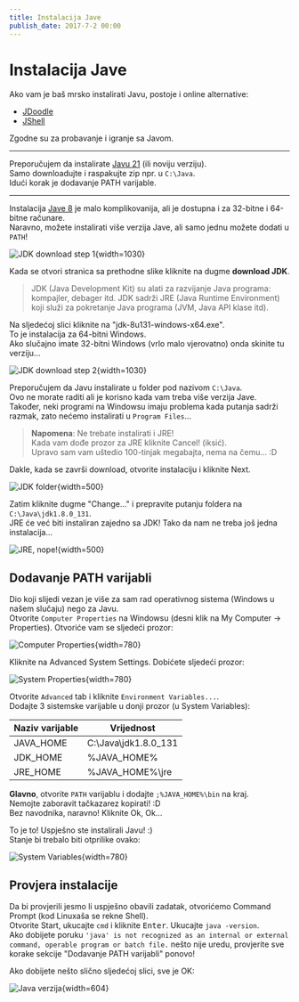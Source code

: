 ```yaml
---
title: Instalacija Jave
publish_date: 2017-7-2 00:00
---
```


# Instalacija Jave

Ako vam je baš mrsko instalirati Javu, postoje i online alternative:
- [JDoodle](https://www.jdoodle.com/online-java-compiler)
- [JShell](https://tryjshell.org/)

Zgodne su za probavanje i igranje sa Javom.

---
Preporučujem da instalirate [Javu 21](https://www.azul.com/downloads/?package=jdk#zulu) (ili noviju verziju).  
Samo downloadujte i raspakujte zip npr. u `C:\Java`.  
Idući korak je dodavanje PATH varijable.

---
Instalacija [Jave 8](https://www.java.com/en/download/) je malo komplikovanija, ali je dostupna i za 32-bitne i 64-bitne računare.        
Naravno, možete instalirati više verzija Jave, ali samo jednu možete dodati u `PATH`!

![JDK download step 1](/images/java/download-jdk-1.jpg){width=1030}


Kada se otvori stranica sa prethodne slike kliknite na dugme **download JDK**.

> JDK (Java Development Kit) su alati za razvijanje Java programa: kompajler, debager itd.
> JDK sadrži JRE (Java Runtime Environment) koji služi za pokretanje Java programa (JVM, Java API klase itd).

Na sljedećoj slici kliknite na "jdk-8u131-windows-x64.exe".  
To je instalacija za 64-bitni Windows.  
Ako slučajno imate 32-bitni Windows (vrlo malo vjerovatno) onda skinite tu verziju... 

![JDK download step 2](/images/java/download-jdk-2.jpg){width=1030}

Preporučujem da Javu instalirate u folder pod nazivom `C:\Java`.  
Ovo ne morate raditi ali je korisno kada vam treba više verzija Jave.  
Također, neki programi na Windowsu imaju problema kada putanja sadrži razmak, 
zato nećemo instalirati u `Program Files`... 

> **Napomena**: Ne trebate instalirati i JRE!  
> Kada vam dođe prozor za JRE kliknite Cancel! (iksić).  
> Upravo sam vam uštedio 100-tinjak megabajta, nema na čemu... :D

Dakle, kada se završi download, otvorite instalaciju i kliknite Next.

![JDK folder](/images/java/install-jdk-folder.jpg){width=500}

Zatim kliknite dugme "Change..." i prepravite putanju foldera na `C:\Java\jdk1.8.0_131`.  
JRE će već biti instaliran zajedno sa JDK! Tako da nam ne treba još jedna instalacija...

![JRE, nope!](/images/java/install-jre-no.jpg){width=500}


## Dodavanje PATH varijabli



Dio koji slijedi vezan je više za sam rad operativnog sistema (Windows u našem slučaju) nego za Javu.  
Otvorite `Computer Properties` na Windowsu (desni klik na My Computer -> Properties). Otvoriće vam se sljedeći prozor:


![Computer Properties](/images/os/windows/computer-properties.jpg){width=780}

Kliknite na Advanced System Settings. Dobićete sljedeći prozor:

![System Properties](/images/os/windows/system-properties.jpg){width=780}


Otvorite `Advanced` tab i kliknite `Environment Variables...`.  
Dodajte 3 sistemske varijable u donji prozor (u System Variables):

| Naziv varijable | Vrijednost |
| --- | --- |
| JAVA\_HOME | C:\\Java\\jdk1.8.0\_131 |
| JDK\_HOME | %JAVA\_HOME% |
| JRE\_HOME | %JAVA\_HOME%\\jre |



**Glavno**, otvorite `PATH` varijablu i dodajte `;%JAVA_HOME%\bin` na kraj.  
Nemojte zaboravit tačkazarez kopirati! :D  
Bez navodnika, naravno! Kliknite Ok, Ok...

To je to! Uspješno ste instalirali Javu! :)  
Stanje bi trebalo biti otprilike ovako:

![System Variables](/images/os/windows/system-variables.jpg){width=780}



## Provjera instalacije

Da bi provjerili jesmo li uspješno obavili zadatak, 
    otvorićemo Command Prompt (kod Linuxaša se rekne Shell).  
Otvorite Start, ukucajte `cmd` i kliknite <kbd>Enter</kbd>. Ukucajte `java -version`.  
Ako dobijete poruku 
    `'java' is not recognized as an internal or external command, operable program or batch file.`
    nešto nije uredu, provjerite sve korake sekcije "Dodavanje PATH varijabli" ponovo!

Ako dobijete nešto slično sljedećoj slici, sve je OK:

![Java verzija](/images/os/windows/cmd-java-version.jpg){width=604}



